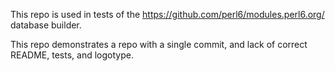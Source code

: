 This repo is used in tests of the https://github.com/perl6/modules.perl6.org/
database builder.

This repo demonstrates a repo with a single commit, and lack of correct README,
tests, and logotype.


